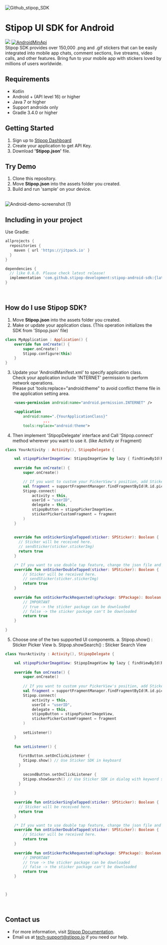 ![Github_stipop_SDK](https://user-images.githubusercontent.com/42525347/145160731-acbe1005-48f5-4c9e-93b7-8ce2c7d6dcb8.png)

<h1>Stipop UI SDK for Android</h1>

[![](https://jitpack.io/v/stipop-development/stipop-android-sdk.svg)](https://jitpack.io/#stipop-development/stipop-android-sdk)
<a href="https://android-arsenal.com/api?level=16"><img alt="AndroidMinApi" src="https://img.shields.io/badge/API-16%2B-brightgreen.svg?style=flat"/></a></br>
Stipop SDK provides over 150,000 .png and .gif stickers that can be easily integrated into mobile app chats, comment sections, live streams, video calls, and other features. Bring fun to your mobile app with stickers loved by millions of users worldwide.

Requirements
-------------------
- Kotlin
- Android + (API level 16) or higher
- Java 7 or higher
- Support androidx only
- Gradle 3.4.0 or higher

Getting Started
--------
1. Sign up to <a href="https://dashboard.stipop.io/" target="_blank">Stipop Dashboard</a>
2. Create your application to get API Key.
3. Download **'Stipop.json'** file.

Try Demo
--------
1. Clone this repository.<br/>
2. Move **Stipop.json** into the assets folder you created. 
3. Build and run 'sample' on your device.<br/><br/>

<p align="center">
      
![Android-demo-screenshot (1)](https://user-images.githubusercontent.com/42525347/139039328-e02059dc-11fd-416f-9135-1d124ef782b7.png)
      
</p>

Including in your project
--------
Use Gradle:

```gradle
allprojects {
  repositories {
    maven { url 'https://jitpack.io' }
  }
}

dependencies {
  // like 0.6.0. Please check latest release!
  implementation 'com.github.stipop-development:stipop-android-sdk:{latest_version}' 
}
```
<br/>

How do I use Stipop SDK?
-------------------

1. Move **Stipop.json** into the assets folder you created. 
2. Make or update your application class. (This operation initializes the SDK from 'Stipop.json' file)
```kotlin
class MyApplication : Application() {
    override fun onCreate() {
        super.onCreate()
        Stipop.configure(this)
    }
}
```
3. Update your 'AndroidManifest.xml' to specify application class.<br>
   Check your application include 'INTERNET' permission to perform network operations.<br>
   Please put 'tools:replace="android:theme" to avoid conflict theme file in the application setting area.

```xml
    <uses-permission android:name="android.permission.INTERNET" />

    <application
        android:name=".{YourApplicationClass}"
                 ...
        tools:replace="android:theme">
```
4. Then implement 'StipopDelegate' interface and Call 'Stipop.connect' method wherever you want to use it. (like Activity or Fragment)
```kotlin
class YourActivity : Activity(), StipopDelegate {

    val stipopPickerImageView: StipopImageView by lazy { findViewById(R.id.stickerPickerImageView) }
    
    override fun onCreate() {
        super.onCreate()

        // If you want to custom your PickerView's position, add StickerPickerCustomFragment. or not, set stickerPickerCustomFragment to null.
        val fragment = supportFragmentManager.findFragmentById(R.id.picker_view_fragment) as StickerPickerCustomFragment
        Stipop.connect(
            activity = this, 
            userId = "userID", 
            delegate = this, 
            stipopButton = stipopPickerImageView, 
            stickerPickerCustomFragment = fragment
        )
    }
    
    
    override fun onStickerSingleTapped(sticker: SPSticker): Boolean {
      // Sticker will be received here.
      // sendSticker(sticker.stickerImg)
      return true
    }

    /* If you want to use double tap feature, change the json file and implement this function. */
    override fun onStickerDoubleTapped(sticker: SPSticker): Boolean {
        // Sticker will be received here.
        // sendSticker(sticker.stickerImg)
        return true
    }
    
    override fun onStickerPackRequested(spPackage: SPPackage): Boolean {
        // IMPORTANT
        // true -> the sticker package can be downloaded
        // false -> the sticker package can't be downloaded
        return true
    }
    
}
```

5. Choose one of the two supported UI components.
      a. Stipop.show() : Sticker Picker View
      b. Stipop.showSearch() : Sticker Search View
   
```kotlin
class YourActivity : Activity(), StipopDelegate {

    val stipopPickerImageView: StipopImageView by lazy { findViewById(R.id.stickerPickerImageView) }
        
    override fun onCreate() {
        super.onCreate()
              
        // If you want to custom your PickerView's position, add StickerPickerCustomFragment. or not, set stickerPickerCustomFragment to null.
        val fragment = supportFragmentManager.findFragmentById(R.id.picker_view_fragment) as StickerPickerCustomFragment
        Stipop.connect(
            activity = this, 
            userId = "userID", 
            delegate = this, 
            stipopButton = stipopPickerImageView, 
            stickerPickerCustomFragment = fragment
        )
        
        setListener()
    }
    
    fun setListener() {
    
      firstButton.setOnClickListener {
        Stipop.show() // Use Sticker SDK in keyboard
      }
      
        secondButton.setOnClickListener {
        Stipop.showSearch() // Use Sticker SDK in dialog with keyword search
      }
      
    }
    
    override fun onStickerSingleTapped(sticker: SPSticker): Boolean {
      // Sticker will be received here.
      return true
    }

    /* If you want to use double tap feature, change the json file and implement this function. */
    override fun onStickerDoubleTapped(sticker: SPSticker): Boolean {
        // Sticker will be received here.
        return true
    }
    
    override fun onStickerPackRequested(spPackage: SPPackage): Boolean {
        // IMPORTANT
        // true -> the sticker package can be downloaded
        // false -> the sticker package can't be downloaded
        return true
    }

 

}
```
<br/>

## Contact us

- For more information, visit [Stipop Documentation][1].
- Email us at tech-support@stipop.io if you need our help.

[1]: https://docs.stipop.io/en/sdk/android/get-started/before-you-begin
